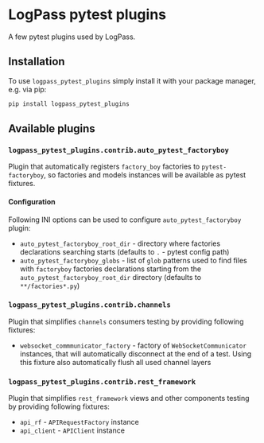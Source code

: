 # LogPass pytest plugins

A few pytest plugins used by LogPass.

## Installation

To use `logpass_pytest_plugins` simply install it with your package manager,
e.g. via pip:

```bash
pip install logpass_pytest_plugins
```

## Available plugins

### `logpass_pytest_plugins.contrib.auto_pytest_factoryboy`

Plugin that automatically registers `factory_boy` factories to
`pytest-factoryboy`, so factories and models instances will be available
as pytest fixtures.

#### Configuration

Following INI options can be used to configure `auto_pytest_factoryboy` plugin:

+ `auto_pytest_factoryboy_root_dir` - directory where factories declarations
  searching starts (defaults to `.` - pytest config path)
+ `auto_pytest_factoryboy_globs` - list of `glob` patterns used to find files
  with `factoryboy` factories declarations starting from the
  `auto_pytest_factoryboy_root_dir` directory (defaults to `**/factories*.py`)

### `logpass_pytest_plugins.contrib.channels`

Plugin that simplifies `channels` consumers testing by providing following
fixtures:

+ `websocket_commmunicator_factory` - factory of `WebSocketCommunicator`
  instances, that will automatically disconnect at the end of a test.
  Using this fixture also automatically flush all used channel layers

### `logpass_pytest_plugins.contrib.rest_framework`

Plugin that simplifies `rest_framework` views and other components testing
by providing following fixtures:

+ `api_rf` - `APIRequestFactory` instance
+ `api_client` - `APIClient` instance
